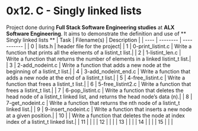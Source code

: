 # 0x12. C - Singly linked lists
 Project done during **Full Stack Software Engineering studies** at **ALX Software Engineering**. It aims to demonstrate the definition and use of ** Singly linked lists **
| Task | Filename(s) | Description |
| ---- | -------- | ----------- |
| 0 | lists.h | header file for the project|
| 1 | 0-print_listint.c | Write a function that prints all the elements of a listint_t list.|
| 2 | 1-listint_len.c | Write a function that returns the number of elements in a linked listint_t list.|
| 3 | 2-add_nodeint.c | Write a function that adds a new node at the beginning of a listint_t list.|
| 4 | 3-add_nodeint_end.c | Write a function that adds a new node at the end of a listint_t list.|
| 5 | 4-free_listint.c | Write a function that frees a listint_t list.|
| 6 | 5-free_listint2.c | Write a function that frees a listint_t list.|
| 7 | 6-pop_listint.c | Write a function that deletes the head node of a listint_t linked list, and returns the head node’s data (n).|
| 8 | 7-get_nodeint.c | Write a function that returns the nth node of a listint_t linked list.|
| 9 | 9-insert_nodeint.c | Write a function that inserts a new node at a given position.|
| 10 |  | Write a function that deletes the node at index index of a listint_t linked list.|
| 11 |  | |
| 12 |  | |
| 13 |  | |
| 14 |  | |
| 15 |  | |
